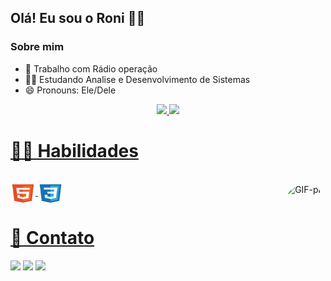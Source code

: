## Olá! Eu sou o Roni 👨‍💻

### Sobre mim 

- 🔭 Trabalho com Rádio operação
- 👨‍🎓 Estudando Analise e Desenvolvimento de Sistemas
- 😄 Pronouns: Ele/Dele

<div align="center">
  <a href="https://github.com/ronithade">
  <img height="180em" src="https://github-readme-stats.vercel.app/api?username=ronithade&show_icons=true&theme=dracula&include_all_commits=true&count_private=true"/>
  <img height="180em" src="https://github-readme-stats.vercel.app/api/top-langs/?username=ronithade&layout=compact&langs_count=7&theme=dracula"/>
</div>
  
  
  # 🐱‍👤 Habilidades
  <div style="display: inline_block"><br>
  
  <img align="center" alt="HTML" height="30" width="40" src="https://raw.githubusercontent.com/devicons/devicon/master/icons/html5/html5-original.svg">
  <img align="center" alt="CSS" height="30" width="40" src="https://raw.githubusercontent.com/devicons/devicon/master/icons/css3/css3-original.svg">
    <img align="right" alt="GIF-pic" height="150" style="border-radius:50px;" src="documents/downloads/Webp.net-gifmaker.gif">

</div>
  
  ##
  
  # 📩 Contato
  
  
  <div> 
  <a href="https://www.instagram.com/athayde_roni/" target="_blank"><img src="https://img.shields.io/badge/-Instagram-%23E4405F?style=for-the-badge&logo=instagram&logoColor=white" target="_blank"></a>
  <a href = "mailto:pontes014@gmail.com"><img src="https://img.shields.io/badge/-Gmail-%23333?style=for-the-badge&logo=gmail&logoColor=white" target="_blank"></a>
  <a href="https://www.linkedin.com/in/roni-athayde"  target="_blank"><img src="https://img.shields.io/badge/-LinkedIn-%230077B5?style=for-the-badge&logo=linkedin&logoColor=white" target="_blank"></a> 
 
</div>
